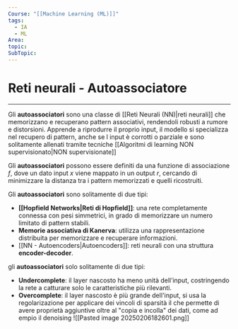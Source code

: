 ```yaml
---
Course: "[[Machine Learning (ML)]]"
tags:
  - IA
  - ML
Area: 
topic: 
SubTopic:
---
```

# Reti neurali - Autoassociatore
---
Gli __autoassociatori__ sono una classe di [[Reti Neurali (NN)|reti neurali]] che memorizzano e recuperano pattern associativi, rendendoli robusti a rumore e distorsioni. Apprende a riprodurre il proprio input, il modello si specializza nel recupero di pattern, anche se l input è corrotti o parziale e sono solitamente allenati tramite tecniche [[Algoritmi di learning NON supervisionato|NON supervisionate]]

Gli __autoassociatori__ possono essere definiti da una funzione di associazione $f$, dove un dato input  $x$ viene mappato in un output $r$, cercando di minimizzare la distanza tra i pattern memorizzati e quelli ricostruiti.  

Gli __autoassociatori__ sono solitamente di due tipi:  
- __[[Hopfield Networks|Reti di Hopfield]]__: una rete completamente connessa con pesi simmetrici, in grado di memorizzare un numero limitato di pattern stabili.  
- __Memorie associativa di Kanerva__: utilizza una rappresentazione distribuita per memorizzare e recuperare informazioni.  
- [[NN - Autoencoders|Autoencoders]]: reti neurali con una struttura __encoder-decoder__.


gli __autoassociatori__ solo solitamente di due tipi:
- __Undercomplete__: il layer nascosto ha meno unità dell’input, costringendo la rete a catturare solo le caratteristiche più rilevanti.
- __Overcomplete__: il layer nascosto è più grande dell'input, si usa la regolarizazione per  applicare dei vincoli di sparsità il che permette di avere proprietà aggiuntive oltre al "copia e incolla" dei dati, come ad empio il denoising 
![[Pasted image 20250206182601.png]]
